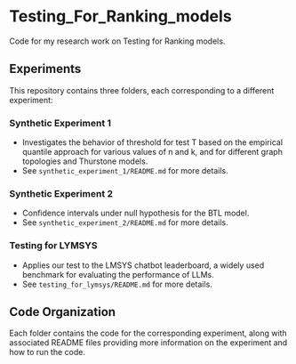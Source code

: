# Testing_For_Ranking_models

Code for my research work on Testing for Ranking models.

## Experiments

This repository contains three folders, each corresponding to a different experiment:

### Synthetic Experiment 1

* Investigates the behavior of threshold for test T based on the empirical quantile approach for various values of n and k, and for different graph topologies and Thurstone models.
* See `synthetic_experiment_1/README.md` for more details.

### Synthetic Experiment 2

* Confidence intervals under null hypothesis for the BTL model.
* See `synthetic_experiment_2/README.md` for more details.

### Testing for LYMSYS

* Applies our test to the LMSYS chatbot leaderboard, a widely used benchmark for evaluating the performance of LLMs.
* See `testing_for_lymsys/README.md` for more details.

## Code Organization

Each folder contains the code for the corresponding experiment, along with associated README files providing more information on the experiment and how to run the code.
